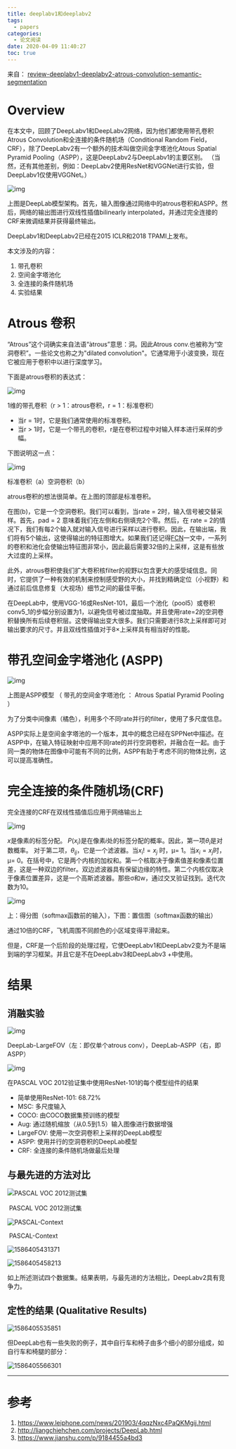 ```yaml
---
title: deeplabv1和deeplabv2
tags:
  - papers
categories:
  - 论文阅读
date: 2020-04-09 11:40:27
toc: true
---
```



来自： [review-deeplabv1-deeplabv2-atrous-convolution-semantic-segmentation](https://towardsdatascience.com/review-deeplabv1-deeplabv2-atrous-convolution-semantic-segmentation-b51c5fbde92d )

 # Overview

在本文中，回顾了DeepLabv1和DeepLabv2网络，因为他们都使用带孔卷积 Atrous Convolution和全连接的条件随机场（Conditional Random Field，CRF），除了DeepLabv2有一个额外的技术叫做空间金字塔池化Atous Spatial Pyramid Pooling（ASPP），这是DeepLabv2与DeepLabv1的主要区别。 （当然，还有其他差别，例如：DeepLabv2使用ResNet和VGGNet进行实验，但DeepLabv1仅使用VGGNet。） 

 ![img](deeplabv1和deeplabv2/1551686251739905.png)

上图是DeepLab模型架构。首先，输入图像通过网络中的atrous卷积和ASPP。然后，网络的输出图进行双线性插值bilinearly interpolated，并通过完全连接的CRF来微调结果并获得最终输出。

DeepLabv1和DeepLabv2已经在2015 ICLR和2018 TPAMI上发布。

本文涉及的内容：

1. 带孔卷积
2. 空间金字塔池化
3. 全连接的条件随机场
4. 实验结果

 # Atrous 卷积 

“Atrous”这个词确实来自法语“àtrous”意思：洞。因此Atrous conv.也被称为“空洞卷积”。一些论文也称之为"dilated convolution"。它通常用于小波变换，现在它被应用于卷积中以进行深度学习。

下面是atrous卷积的表达式：

 ![img](deeplabv1和deeplabv2/1551686248702748.png) 

 1维的带孔卷积（r > 1：atrous卷积，r = 1：标准卷积） 

- 当r = 1时，它是我们通常使用的标准卷积。
- 当r > 1时，它是一个带孔的卷积，r是在卷积过程中对输入样本进行采样的步幅。

下图说明这一点：

 ![img](deeplabv1和deeplabv2/1551686248741066.png) 

标准卷积（a）空洞卷积（b）

atrous卷积的想法很简单。在上图的顶部是标准卷积。

在图(b)，它是一个空洞卷积。我们可以看到，当rate = 2时，输入信号被交替采样。首先，pad = 2 意味着我们在左侧和右侧填充2个零。然后，在 rate = 2的情况下，我们有每2个输入就对输入信号进行采样以进行卷积。因此，在输出端，我们将有5个输出，这使得输出的特征图增大。如果我们还记得[FCN](https://towardsdatascience.com/review-fcn-semantic-segmentation-eb8c9b50d2d1)一文中，一系列的卷积和池化会使输出特征图非常小，因此最后需要32倍的上采样，这是有些放大过度的上采样。

此外，atrous卷积使我们扩大卷积核filter的视野以包含更大的感受域信息。同时，它提供了一种有效的机制来控制感受野的大小，并找到精确定位（小视野）和通过前后信息修复（大视场）细节之间的最佳平衡。

在DeepLab中，使用VGG-16或ResNet-101，最后一个池化（pool5）或卷积conv5_1的步幅分别设置为1，以避免信号被过度抽取。并且使用rate=2的空洞卷积替换所有后续卷积层。这使得输出变大很多。我们只需要进行8次上采样即可对输出要求的尺寸。并且双线性插值对于8×上采样具有相当好的性能。

# 带孔空间金字塔池化 (ASPP)

 ![img](deeplabv1和deeplabv2/1551686249408404.png)

上图是ASPP模型 （ 带孔的空间金字塔池化 ： Atrous Spatial Pyramid Pooling ）

为了分类中间像素（橘色），利用多个不同rate并行的filter，使用了多尺度信息。

 ASPP实际上是空间金字塔池的一个版本，其中的概念已经在SPPNet中描述。在ASPP中，在输入特征映射中应用不同rate的并行空洞卷积，并融合在一起。由于同一类的物体在图像中可能有不同的比例，ASPP有助于考虑不同的物体比例，这可以提高准确性。 

# 完全连接的条件随机场(CRF)

完全连接的CRF在双线性插值后应用于网络输出上

 ![img](deeplabv1和deeplabv2/1551686249151719.png)

 $x$是像素的标签分配。 $P(x_i)$是在像素$i$处的标签分配的概率。因此，第一项$\theta_i$是对数概率。
对于第二项，$\theta_{ij}$，它是一个滤波器。当$x_i != x_j$  时，μ= 1。当$x_i = x_j$时，μ= 0。在括号中，它是两个内核的加权和。第一个核取决于像素值差和像素位置差，这是一种双边的filter。双边滤波器具有保留边缘的特性。第二个内核仅取决于像素位置差异，这是一个高斯滤波器。那些σ和w，通过交叉验证找到。迭代次数为10。 

 ![img](deeplabv1和deeplabv2/1551686249830173.png) 

上：得分图（softmax函数前的输入），下图：置信图（softmax函数的输出）

通过10倍的CRF，飞机周围不同颜色的小区域变得平滑起来。

但是，CRF是一个后阶段的处理过程，它使DeepLabv1和DeepLabv2变为不是端到端的学习框架。并且它是不在DeepLabv3和DeepLabv3 +中使用。

# 结果

## 消融实验

 ![img](deeplabv1和deeplabv2/1551686249429498.png) 

DeepLab-LargeFOV（左：即仅单个atrous conv），DeepLab-ASPP（右，即ASPP）

 ![img](deeplabv1和deeplabv2/1551686249139876.png) 

 在PASCAL VOC 2012验证集中使用ResNet-101的每个模型组件的结果

- 简单使用ResNet-101: 68.72%
- MSC: 多尺度输入
- COCO: 由COCO数据集预训练的模型
- Aug: 通过随机缩放（从0.5到1.5）输入图像进行数据增强
- LargeFOV: 使用一次空洞卷积上采样的DeepLab模型
- ASPP: 使用并行的空洞卷积的DeepLab模型
- CRF: 全连接的条件随机场做最后处理

##  与最先进的方法对比 

![PASCAL VOC 2012测试集](deeplabv1和deeplabv2/1586405306975.png)

​													 PASCAL VOC 2012测试集

![PASCAL-Context ](deeplabv1和deeplabv2/1586405374772.png)

​															PASCAL-Context 

![1586405431371](deeplabv1和deeplabv2/1586405431371.png)

![1586405458213](deeplabv1和deeplabv2/1586405458213.png)

如上所述测试四个数据集。结果表明，与最先进的方法相比，DeepLabv2具有竞争力。 

##  定性的结果 (Qualitative Results)

![1586405535851](deeplabv1和deeplabv2/1586405535851.png)

但DeepLab也有一些失败的例子，其中自行车和椅子由多个细小的部分组成，如自行车和椅腿的部分： 

![1586405566301](deeplabv1和deeplabv2/1586405566301.png)

--------------------





# 参考

1. https://www.leiphone.com/news/201903/4qqzNxc4PaQKMgij.html 
2.  http://liangchiehchen.com/projects/DeepLab.html 
3.  https://www.jianshu.com/p/9184455a4bd3 